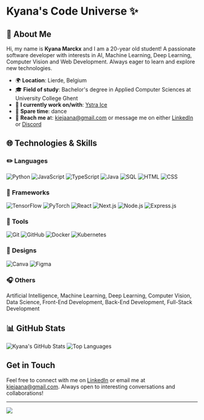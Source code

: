 <!-- ## Contact
[![Discord](https://img.shields.io/badge/Discord-%237289DA.svg?logo=discord&logoColor=white)](https://discord.gg/kiejaana#0702)  -->

<!-- ## Tech Stack
![CSS3](https://img.shields.io/badge/css3-%231572B6.svg?style=flat&logo=css3&logoColor=white) ![HTML5](https://img.shields.io/badge/html5-%23E34F26.svg?style=flat&logo=html5&logoColor=white) ![Java](https://img.shields.io/badge/java-%23ED8B00.svg?style=flat&logo=java&logoColor=white) ![JavaScript](https://img.shields.io/badge/javascript-%23323330.svg?style=flat&logo=javascript&logoColor=%23F7DF1E) ![LaTeX](https://img.shields.io/badge/latex-%23008080.svg?style=flat&logo=latex&logoColor=white) ![Markdown](https://img.shields.io/badge/markdown-%23000000.svg?style=flat&logo=markdown&logoColor=white) ![PHP](https://img.shields.io/badge/php-%23777BB4.svg?style=flat&logo=php&logoColor=white) ![Python](https://img.shields.io/badge/python-3670A0?style=flat&logo=python&logoColor=ffdd54) ![TypeScript](https://img.shields.io/badge/typescript-%23007ACC.svg?style=flat&logo=typescript&logoColor=white) ![Shell Script](https://img.shields.io/badge/shell_script-%23121011.svg?style=flat&logo=gnu-bash&logoColor=white) ![Oracle](https://img.shields.io/badge/Oracle-F80000?style=flat&logo=oracle&logoColor=white) ![Bootstrap](https://img.shields.io/badge/bootstrap-%23563D7C.svg?style=flat&logo=bootstrap&logoColor=white) ![Express.js](https://img.shields.io/badge/express.js-%23404d59.svg?style=flat&logo=express&logoColor=%2361DAFB) ![NodeJS](https://img.shields.io/badge/node.js-6DA55F?style=flat&logo=node.js&logoColor=white) ![NPM](https://img.shields.io/badge/NPM-%23000000.svg?style=flat&logo=npm&logoColor=white) ![SASS](https://img.shields.io/badge/SASS-hotpink.svg?style=flat&logo=SASS&logoColor=white) ![Yarn](https://img.shields.io/badge/yarn-%232C8EBB.svg?style=flat&logo=yarn&logoColor=white) ![MySQL](https://img.shields.io/badge/mysql-%2300f.svg?style=flat&logo=mysql&logoColor=white) ![MicrosoftSQLServer](https://img.shields.io/badge/Microsoft%20SQL%20Sever-CC2927?style=flat&logo=microsoft%20sql%20server&logoColor=white) ![Canva](https://img.shields.io/badge/Canva-%2300C4CC.svg?style=flat&logo=Canva&logoColor=white) 	![Figma](https://img.shields.io/badge/figma-%23F24E1E.svg?style=flat&logo=figma&logoColor=white) ![Plotly](https://img.shields.io/badge/Plotly-%233F4F75.svg?style=flat&logo=plotly&logoColor=white) ![Pandas](https://img.shields.io/badge/pandas-%23150458.svg?style=flat&logo=pandas&logoColor=white) ![NumPy](https://img.shields.io/badge/numpy-%23013243.svg?style=flat&logo=numpy&logoColor=white) ![Docker](https://img.shields.io/badge/docker-%230db7ed.svg?style=flat&logo=docker&logoColor=white) ![ESLint](https://img.shields.io/badge/ESLint-4B3263?style=flat&logo=eslint&logoColor=white) ![Prezi](https://img.shields.io/badge/Prezi-%23000000.svg?style=flat&logo=Prezi&logoColor=white) ![Postman](https://img.shields.io/badge/Postman-FF6C37?style=flat&logo=postman&logoColor=white) -->

<!-- ---
[![](https://visitcount.itsvg.in/api?id=kiejaana&icon=0&color=12)](https://visitcount.itsvg.in)
 -->


# Kyana's Code Universe ✨

## 💐 About Me 
Hi, my name is **Kyana Marckx** and I am a 20-year old student! A passionate software developer with interests in AI, Machine Learning, Deep Learning, Computer Vision and Web Development. Always eager to learn and explore new technologies.

- 🌍 **Location**: Lierde, Belgium
- 🎓 **Field of study**: Bachelor's degree in Applied Computer Sciences at University College Ghent
- 🍨 **I currently work on/with**: [Ystra Ice](https://www.instagram.com/ystra_ice/)
- 💃 **Spare time**: dance
- 📲 **Reach me a**t: [kiejaana@gmail.com](mailto:kiejaana@gmail.com) or message me on either [LinkedIn](https://www.linkedin.com/in/kyana-marckx/) or [Discord](https://discordapp.com/users/602573427228016640)

## 🌐 Technologies & Skills

### ✏️ **Languages**

![Python](https://img.icons8.com/?size=25&id=l75OEUJkPAk4&format=png&color=000000)
![JavaScript](https://img.icons8.com/?size=25&id=108784&format=png&color=000000)
![TypeScript](https://img.icons8.com/?size=25&id=Xf1sHBmY73hA&format=png&color=000000)
![Java](https://img.icons8.com/?size=25&id=13679&format=png&color=000000)
![SQL](https://img.icons8.com/?size=25&id=qGUfLiYi1bRN&format=png&color=000000)
![HTML](https://img.icons8.com/?size=25&id=20909&format=png&color=000000)
![CSS](https://img.icons8.com/?size=25&id=21278&format=png&color=000000)


### 📐 **Frameworks**
![TensorFlow](https://img.icons8.com/?size=25&id=n3QRpDA7KZ7P&format=png&color=000000)
![PyTorch](https://img.icons8.com/?size=25&id=jH4BpkMnRrU5&format=png&color=000000)
![React](https://img.icons8.com/?size=25&id=asWSSTBrDlTW&format=png&color=000000)
![Next.js](https://img.icons8.com/?size=25&id=MWiBjkuHeMVq&format=png&color=000000)
![Node.js](https://img.icons8.com/?size=25&id=hsPbhkOH4FMe&format=png&color=000000)
![Express.js](https://img.icons8.com/?size=25&id=SDVmtZ6VBGXt&format=png&color=000000)


### 🔨 **Tools**

![Git](https://img.icons8.com/?size=25&id=20906&format=png&color=000000)
![GitHub](https://img.icons8.com/?size=25&id=3tC9EQumUAuq&format=png&color=000000)
![Docker](https://img.icons8.com/?size=25&id=Wln8Z3PcXanx&format=png&color=000000)
![Kubernetes](https://img.icons8.com/?size=25&id=cvzmaEA4kC0o&format=png&color=000000)


### 🍄 **Designs**

![Canva](https://img.icons8.com/?size=25&id=iWw83PVcBpLw&format=png&color=000000)
![Figma](https://img.icons8.com/?size=25&id=zfHRZ6i1Wg0U&format=png&color=000000)


### 🎧 **Others**

Artificial Intelligence, Machine Learning, Deep Learning, Computer Vision, Data Science, Front-End Development, Back-End Development, Full-Stack Development


## 📊 GitHub Stats

![Kyana's GitHub Stats](https://github-readme-stats.vercel.app/api?username=kyanamarckx&show_icons=true&theme=dracula)
![Top Languages](https://github-readme-stats.vercel.app/api/top-langs/?username=kyanamarckx&layout=compact&theme=dracula)

## Get in Touch

Feel free to connect with me on [LinkedIn](https://www.linkedin.com/in/kyana-marckx/) or email me at [kiejaana@gmail.com](mailto:kiejaana@gmail.com). Always open to interesting conversations and collaborations!

---

<!-- ## Random Quote -->
![](https://quotes-github-readme.vercel.app/api?type=horizontal&theme=dracula)

